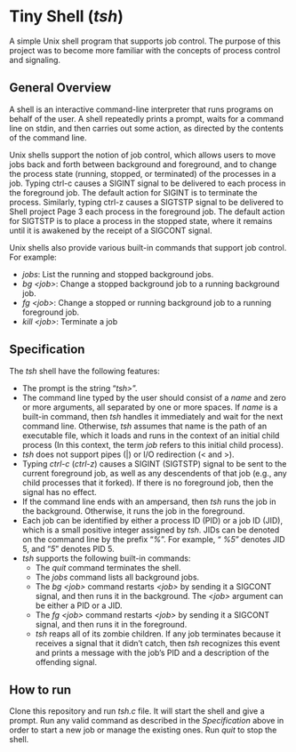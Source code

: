 # Tiny Shell (*tsh*)
A simple Unix shell program that supports job control. The purpose of this project was to become more familiar with the concepts of process control and signaling.

## General Overview
A shell is an interactive command-line interpreter that runs programs on behalf of the user. A shell repeatedly prints a prompt, waits for a command line on stdin, and then carries out some action, as directed by the contents of the command line.

Unix shells support the notion of job control, which allows users to move jobs back and forth between background and foreground, and to change the process state (running, stopped, or terminated) of the processes in a job. Typing ctrl-c causes a SIGINT signal to be delivered to each process in the foreground job. The default action for SIGINT is to terminate the process. Similarly, typing ctrl-z causes a SIGTSTP signal to be delivered to Shell project Page 3 each process in the foreground job. The default action for SIGTSTP is to place a process in the stopped state, where it remains until it is awakened by the receipt of a SIGCONT signal. 

Unix shells also provide various built-in commands that support job control. For example:
- *jobs*: List the running and stopped background jobs. 
- *bg \<job\>*: Change a stopped background job to a running background job. 
- *fg \<job\>*: Change a stopped or running background job to a running foreground job. 
- *kill \<job\>*: Terminate a job

## Specification

The *tsh* shell have the following features:

- The prompt is the string “*tsh>*”.
- The command line typed by the user should consist of a *name* and zero or more arguments, all separated by one or more spaces. If *name* is a built-in command, then *tsh* handles it immediately and wait for the next command line. Otherwise, *tsh* assumes that name is the path of an executable file, which it loads and runs in the context of an initial child process (In this context, the term *job* refers to this initial child process).
- *tsh* does not support pipes (|) or I/O redirection (< and >).
- Typing *ctrl-c* (*ctrl-z*) causes a SIGINT (SIGTSTP) signal to be sent to the current foreground job, as well as any descendents of that job (e.g., any child processes that it forked). If there is no foreground job, then the signal has no effect.
- If the command line ends with an ampersand, then *tsh* runs the job in the background. Otherwise, it runs the job in the foreground.
- Each job can be identified by either a process ID (PID) or a job ID (JID), which is a small positive integer assigned by *tsh*. JIDs can be denoted on the command line by the prefix “*%*”. For example, “ *%5*” denotes JID 5, and “*5*” denotes PID 5.
- *tsh* supports the following built-in commands:
  - The *quit* command terminates the shell.
  - The *jobs* command lists all background jobs.
  - The *bg \<job\>* command restarts *\<job\>* by sending it a SIGCONT signal, and then runs it in the background. The *\<job\>* argument can be either a PID or a JID.
  - The *fg \<job\>* command restarts *\<job\>* by sending it a SIGCONT signal, and then runs it in the foreground.
  - *tsh* reaps all of its zombie children. If any job terminates because it receives a signal that it didn’t catch, then *tsh* recognizes this event and prints a message with the job’s PID and a description of the offending signal.

## How to run
Clone this repository and run *tsh.c* file. It will start the shell and give a prompt. Run any valid command as described in the *Specification* above in order to start a new job or manage the existing ones. Run *quit* to stop the shell.
